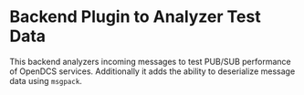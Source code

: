 # Backend Plugin to Analyzer Test Data

This backend analyzers incoming messages to test PUB/SUB performance of OpenDCS
services. Additionally it adds the ability to deserialize message data using
`msgpack`.
